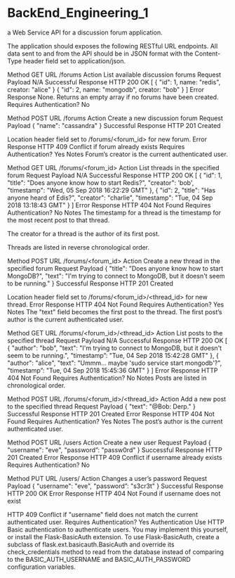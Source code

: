 # BackEnd_Engineering_1

a Web Service API for a discussion forum application.
 
The application should exposes the following RESTful URL endpoints. All data sent to and from the API should be in JSON format with the Content-Type header field set to application/json.


Method
GET
URL
/forums
Action
List available discussion forums
Request Payload
N/A
Successful Response
HTTP 200 OK
[
    { "id": 1, name: "redis", creator: "alice" }
    { "id": 2, name: "mongodb", creator: "bob" }
]
Error Response
None. Returns an empty array if no forums have been created.
Requires Authentication?
No


Method
POST
URL
/forums
Action
Create a new discussion forum
Request Payload
{
    "name": "cassandra"
}
Successful Response
HTTP 201 Created

Location header field set to /forums/<forum_id> for new forum.
Error Response
HTTP 409 Conflict if forum already exists
Requires Authentication?
Yes
Notes
Forum’s creator is the current authenticated user.


Method
GET
URL
/forums/<forum_id>
Action
List threads in the specified forum
Request Payload
N/A
Successful Response
HTTP 200 OK
[
    {
        "id": 1,
        "title": "Does anyone know how to start Redis?",
        "creator": 'bob',
        "timestamp": "Wed, 05 Sep 2018 16:22:29 GMT"
    },
    {
        "id": 2,
        "title": "Has anyone heard of Edis?",
        "creator": "charlie",
        "timestamp": "Tue, 04 Sep 2018 13:18:43 GMT"
    }
]
Error Response
HTTP 404 Not Found
Requires Authentication?
No
Notes
The timestamp for a thread is the timestamp for the most recent post to that thread.

The creator for a thread is the author of its first post.

Threads are listed in reverse chronological order.


Method
POST
URL
/forums/<forum_id>
Action
Create a new thread in the specified forum
Request Payload
{
    "title": "Does anyone know how to start MongoDB?",
    "text": "I'm trying to connect to MongoDB, but it doesn't seem to be running."
}
Successful Response
HTTP 201 Created

Location header field set to /forums/<forum_id>/<thread_id> for new thread.
Error Response
HTTP 404 Not Found
Requires Authentication?
Yes
Notes
The "text" field becomes the first post to the thread. The first post’s author is the current authenticated user.


Method
GET
URL
/forums/<forum_id>/<thread_id>
Action
List posts to the specified thread
Request Payload
N/A
Successful Response
HTTP 200 OK
[
    {
        "author": "bob",
        "text": "I'm trying to connect to MongoDB, but it doesn't seem to be running.",
        "timestamp”: "Tue, 04 Sep 2018 15:42:28 GMT"
    },
    {
        "author": "alice",
        "text": "Ummm… maybe 'sudo service start mongodb'?",
        "timestamp”: "Tue, 04 Sep 2018 15:45:36 GMT"
    }
]
Error Response
HTTP 404 Not Found
Requires Authentication?
No
Notes
Posts are listed in chronological order.


Method
POST
URL
/forums/<forum_id>/<thread_id>
Action
Add a new post to the specified thread
Request Payload
{
    "text": "@Bob: Derp."
}
Successful Response
HTTP 201 Created
Error Response
HTTP 404 Not Found
Requires Authentication?
Yes
Notes
The post’s author is the current authenticated user.


Method
POST
URL
/users
Action
Create a new user
Request Payload
{
    "username": "eve",
    "password”: "passw0rd"
}
Successful Response
HTTP 201 Created
Error Response
HTTP 409 Conflict if username already exists
Requires Authentication?
No


Method
PUT
URL
/users/<username>
Action
Changes a user’s password
Request Payload
{
    "username": "eve",
    "password”: "s3cr3t"
}
Successful Response
HTTP 200 OK
Error Response
HTTP 404 Not Found if username does not exist

HTTP 409 Conflict if "username" field does not match the current authenticated user.
Requires Authentication?
Yes
Authentication
Use HTTP Basic authentication to authenticate users. You may implement this yourself, or install the Flask-BasicAuth extension.
To use Flask-BasicAuth, create a subclass of flask.ext.basicauth.BasicAuth and override its check_credentials method to read from the database instead of comparing to the BASIC_AUTH_USERNAME and BASIC_AUTH_PASSWORD configuration variables.
